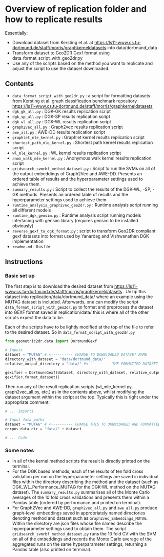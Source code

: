 # Overview of replication folder and how to replicate results

Essentially:
- Download dataset from Kersting et al. at https://ls11-www.cs.tu-dortmund.de/staff/morris/graphkerneldatasets into data/dortmund_data
- Transform dataset to Geo2DR Gexf format using data_format_script_with_geo2dr.py
- Use any of the scripts based on the method you want to replicate and adjust the script to use the dataset downloaded.

## Contents 

- `data_format_script_with_geo2dr.py` : a script for formatting datasets from Kersting et al. graph classification benchmark repository https://ls11-www.cs.tu-dortmund.de/staff/morris/graphkerneldatasets
- `dgk_gk_all.py` : DGK-GK results replication script
- `dgk_sp_all.py` : DGK-SP results replication script
- `dgk_wl_all.py` : DGK-WL results replication script
- `graph2vec_all.py` : Graph2vec results replication script
- `awe_all.py` : AWE-DD results replication script
- `graphlet_mle_kernel.py` : Graphlet kernel results replication script
- `shortest_path_mle_kernel.py` : Shortest path kernel results replication script
- `wl_mle_kernel.py` : WL kernel results replication script
- `anon_walk_mle_kernel.py` : Anonymous walk kernel results replication script
- `gridsearch_svmrbf_method_dataset.py` : Script to run the SVMs on all of the output embeddings of Graph2Vec and AWE-DD. Presents an ordered table of results and the hyperparameter settings used to achieve them. 
- `summary_results.py` : Script to collect the results of the DGK-WL, -SP, -GK methods. Presents an ordered table of results and the hyperparameter settings used to achieve them
- `runtime_analysis_graph2vec_geo2dr.py` : Runtime analysis script running all different models
- `runtime_dgk_gensim.py` : Runtime analysis script running models interfacing with gensim library (requires gensim to be installed obviously)
- `reverse_gexf_to_dgk_format.py` : script to transform Geo2DR compliant gexf datasets into format used by Yanardag and Vishwanathan DGK implementation
- `readme.md` : this file

## Instructions

### Basic set up
The first step is to download the desired dataset from https://ls11-www.cs.tu-dortmund.de/staff/morris/graphkerneldatasets . Unzip this dataset into replication/data/dortmund_data/ where an example using the MUTAG dataset is included. Afterwards, one can modify the script `data_format_script_with_geo2dr.py` to format and preprocess the dataset into GEXF format saved in replication/data/ this is where all of the other scripts expect the data to be.

Each of the scripts have to be lightly modified at the top of the file to refer to the desired dataset. So in `data_format_script_with_geo2dr.py`

```python
from geometric2dr.data import DortmundGexf

# Inputs
dataset = "MUTAG" # <---------- CHANGE TO DOWNLOADED DATASET NAME
directory_with_dataset = "data/dortmund_data/"
relative_output_directory = "data/" #<---------- THE FORMATTED DATASET WILL BE PUT HERE WITH THE SAME NAME WITH A .Labels FILE

gexifier = DortmundGexf(dataset, directory_with_dataset, relative_output_directory)
gexifier.format_dataset()
```

Then run any of the result replication scripts (wl_mle_kernel.py, graph2vec_all.py, etc.) as in the contents above, whilst modifying the dataset argument within the script at the top. Typically this is right under the appropriate comment:

```python
# ... Imports

# Input data paths
dataset = "MUTAG" # <---------- CHANGE THIS TO DOWNLOADED AND FORMATTED DATASET
corpus_data_dir = "data/" + dataset

# ... Code

```

### Some notes

- In all of the kernel method scripts the result is directly printed on the terminal. 
- For the DGK based methods, each of the results of ten fold cross validation per run on the hyperparameter settings are saved in individual files within the directory describing the method and the dataset (such as DGK_WL_Performance_MUTAG for the DGK-WL method on the MUTAG dataset). The `summary_results.py` summarises all of the Monte Carlo averages of the 10 fold cross validations and presents them within a Pandas table (ordered by performance and printed on terminal). 
- For Graph2Vec and AWE-DD, `graph2vec_all.py` and `awe_all.py` produce graph-level embeddings saved in appropriately named directories denoting method and dataset such as `Graph2vec_Embeddings_MUTAG`. Within the directory are json files whose file names describe the hyperparameter settings used to obtain them. The script `gridsearch_svmrbf_method_dataset.py` runs the 10 fold CV with the SVM on all of the embeddings and records the Monte Carlo average of the aggregated runs on the same hyperparameter settings, returning a Pandas table (also printed on terminal).
